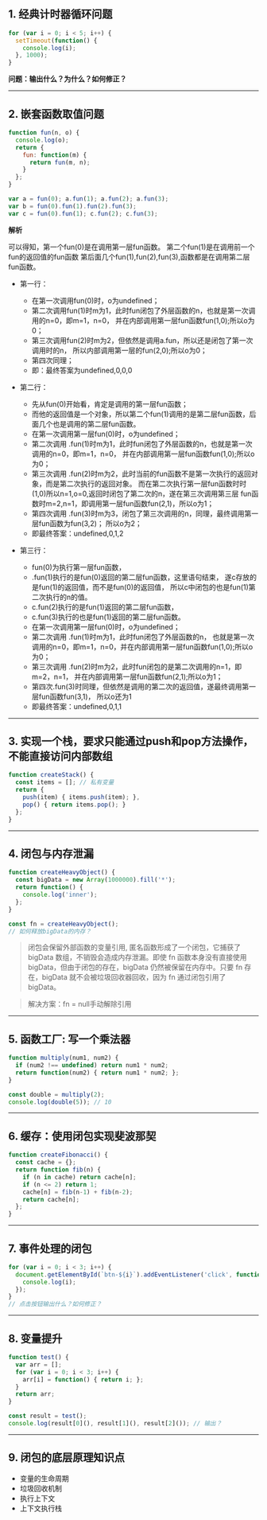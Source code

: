 ## 1. 经典计时器循环问题

```js
for (var i = 0; i < 5; i++) {
  setTimeout(function() {
    console.log(i);
  }, 1000);
}
```

**问题：输出什么？为什么？如何修正？**

---

## 2. 嵌套函数取值问题

```js
function fun(n, o) {
  console.log(o);
  return {
    fun: function(m) {
      return fun(m, n);
    }
  };
}

var a = fun(0); a.fun(1); a.fun(2); a.fun(3);
var b = fun(0).fun(1).fun(2).fun(3);
var c = fun(0).fun(1); c.fun(2); c.fun(3);
```

**解析**

可以得知，第一个fun(0)是在调用第一层fun函数。
第二个fun(1)是在调用前一个fun的返回值的fun函数
第后面几个fun(1),fun(2),fun(3),函数都是在调用第二层fun函数。

- 第一行：
  - 在第一次调用fun(0)时，o为undefined；
  - 第二次调用fun(1)时m为1，此时fun闭包了外层函数的n，也就是第一次调用的n=0，即m=1，n=0，
    并在内部调用第一层fun函数fun(1,0);所以o为0；
  - 第三次调用fun(2)时m为2，但依然是调用a.fun，所以还是闭包了第一次调用时的n，
    所以内部调用第一层的fun(2,0);所以o为0；
  - 第四次同理；
  - 即：最终答案为undefined,0,0,0

- 第二行：
  - 先从fun(0)开始看，肯定是调用的第一层fun函数；
  - 而他的返回值是一个对象，所以第二个fun(1)调用的是第二层fun函数，后面几个也是调用的第二层fun函数。
  - 在第一次调用第一层fun(0)时，o为undefined；
  - 第二次调用 .fun(1)时m为1，此时fun闭包了外层函数的n，也就是第一次调用的n=0，即m=1，n=0，
    并在内部调用第一层fun函数fun(1,0);所以o为0；
  - 第三次调用 .fun(2)时m为2，此时当前的fun函数不是第一次执行的返回对象，而是第二次执行的返回对象。
    而在第二次执行第一层fun函数时时(1,0)所以n=1,o=0,返回时闭包了第二次的n，遂在第三次调用第三层
    fun函数时m=2,n=1，即调用第一层fun函数fun(2,1)，所以o为1；
  - 第四次调用 .fun(3)时m为3，闭包了第三次调用的n，同理，最终调用第一层fun函数为fun(3,2)；
    所以o为2；
  - 即最终答案：undefined,0,1,2

- 第三行：
  - fun(0)为执行第一层fun函数，
  - .fun(1)执行的是fun(0)返回的第二层fun函数，这里语句结束，
    遂c存放的是fun(1)的返回值，而不是fun(0)的返回值，
    所以c中闭包的也是fun(1)第二次执行的n的值。
  - c.fun(2)执行的是fun(1)返回的第二层fun函数，
  - c.fun(3)执行的也是fun(1)返回的第二层fun函数。
  - 在第一次调用第一层fun(0)时，o为undefined； 
  - 第二次调用 .fun(1)时m为1，此时fun闭包了外层函数的n，
    也就是第一次调用的n=0，即m=1，n=0，并在内部调用第一层fun函数fun(1,0);所以o为0；
  - 第三次调用 .fun(2)时m为2，此时fun闭包的是第二次调用的n=1，即m=2，n=1，
    并在内部调用第一层fun函数fun(2,1);所以o为1；
  - 第四次.fun(3)时同理，但依然是调用的第二次的返回值，遂最终调用第一层fun函数fun(3,1)，
    所以o还为1
  - 即最终答案：undefined,0,1,1

---

## 3. 实现一个栈，要求只能通过push和pop方法操作，不能直接访问内部数组

```js
function createStack() {
  const items = []; // 私有变量
  return {
    push(item) { items.push(item); },
    pop() { return items.pop(); }
  };
}
```

---

## 4. 闭包与内存泄漏

```js
function createHeavyObject() {
  const bigData = new Array(1000000).fill('*');
  return function() {
    console.log('inner');
  };
}

const fn = createHeavyObject();
// 如何释放bigData的内存？
```

> 闭包会保留外部函数的变量引用, 匿名函数形成了一个闭包，它捕获了 bigData 数组，不销毁会造成内存泄漏。即使 fn 函数本身没有直接使用 bigData，但由于闭包的存在，bigData 仍然被保留在内存中。只要 fn 存在，bigData 就不会被垃圾回收器回收，因为 fn 通过闭包引用了 bigData。

> 解决方案：fn = null手动解除引用

---

## 5. 函数工厂: 写一个乘法器

```js
function multiply(num1, num2) {
  if (num2 !== undefined) return num1 * num2;
  return function(num2) { return num1 * num2; };
}

const double = multiply(2);
console.log(double(5)); // 10
```

---

## 6. 缓存：使用闭包实现斐波那契

```js
function createFibonacci() {
  const cache = {};
  return function fib(n) {
    if (n in cache) return cache[n];
    if (n <= 2) return 1;
    cache[n] = fib(n-1) + fib(n-2);
    return cache[n];
  };
}
```

---

## 7. 事件处理的闭包

```js
for (var i = 0; i < 3; i++) {
  document.getElementById(`btn-${i}`).addEventListener('click', function() {
    console.log(i);
  });
}
// 点击按钮输出什么？如何修正？
```

---

## 8. 变量提升 

```js
function test() {
  var arr = [];
  for (var i = 0; i < 3; i++) {
    arr[i] = function() { return i; };
  }
  return arr;
}

const result = test();
console.log(result[0](), result[1](), result[2]()); // 输出？
```

---

## 9. 闭包的底层原理知识点

- 变量的生命周期
- 垃圾回收机制
- 执行上下文
- 上下文执行栈